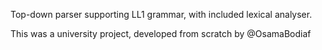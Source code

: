 Top-down parser supporting LL1 grammar, with included lexical analyser.

This was a university project, developed from scratch by @OsamaBodiaf
